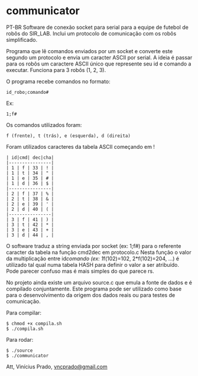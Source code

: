 communicator
============
PT-BR
Software de conexão socket para serial para a equipe de futebol de robôs do SIR_LAB.
Inclui um protocolo de comunicação com os robôs simplificado.

Programa que lê comandos enviados por um socket e converte este segundo um protocolo e envia um caracter ASCII por serial.
A ideia é passar para os robôs um caractere ASCII único que represente seu id e comando a executar.
Funciona para 3 robôs (1, 2, 3).

O programa recebe comandos no formato:

    id_robo;comando#
    
Ex:
    
    1;f#
    
Os comandos utilizados foram:

    f (frente), t (trás), e (esquerda), d (direita)

Foram utilizados caracteres da tabela ASCII começando em !

    | id|cmd| dec|cha|
    |----------------|
    | 1 | f | 33 | ! |
    | 1 | t | 34 | " |
    | 1 | e | 35 | # |
    | 1 | d | 36 | $ |
    |----------------|
    | 2 | f | 37 | % |
    | 2 | t | 38 | & |
    | 2 | e | 39 | ' |
    | 2 | d | 40 | ( |
    |----------------|
    | 3 | f | 41 | ) |
    | 3 | t | 42 | * |
    | 3 | e | 43 | + |
    | 3 | d | 44 | , |

O software traduz a string enviada por socket (ex: 1;f#) para o referente caracter da tabela na função cmd2dec em protocolo.c
Nesta função o valor da multiplicação entre id*comando (ex: 1*f(102)=102, 2*f(102)=204, ...) é utilizado tal qual numa tabela HASH
para definir o valor a ser atribuído. Pode parecer confuso mas é mais simples do que parece rs.

No projeto ainda existe um arquivo source.c que emula a fonte de dados e é compilado conjuntamente.
Este programa pode ser utilizado como base para o desenvolvimento da origem dos dados reais ou para testes de comunicação.

Para compilar:

    $ chmod +x compila.sh
    $ ./compila.sh

Para rodar:

    $ ./source
    $ ./communicator


Att,
Vinícius Prado, vncprado@gmail.com



